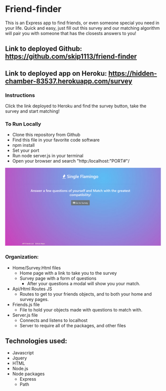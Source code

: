 # Friend-finder
This is an Express app to find friends, or even someone special you need in your life. Quick and easy, just fill out this survey and our matching algorithm will pair you with someone that has the closests answers to you!

## Link to deployed Github: https://github.com/skip1113/friend-finder
## Link to deployed app on Heroku: https://hidden-chamber-83537.herokuapp.com/survey

### Instructions
Click the link deployed to Heroku and find the survey button, take the survey and start matching!
### To Run Locally
* Clone this repository from Github
* Find this file in your favorite code software
* npm install
* Set your port
* Run node server.js in your terminal 
* Open your browser and search "http:/localhost:"PORT#"/

![](/app/public/home-img.png)

### Organization:
* Home/Survey.Html files
    * Home page with a link to take you to the survey
    * Survey page with a form of questions 
        * After your questions a modal will show you your match.
* Api/Html Routes JS
    * Routes to get to your friends objects, and to both your home and survey pages.
* Friends.js file
    * File to hold your objects made with questions to match with.
* Server.js file
    * Connects and listens to localhost
    * Server to require all of the packages, and other files

## Technologies used:
* Javascript
* Jquery
* HTML
* Node.js
* Node packages
    * Express
    * Path